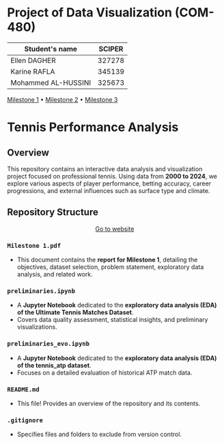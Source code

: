 # Project of Data Visualization (COM-480)

| Student's name | SCIPER |
| -------------- | ------ |
|Ellen DAGHER| 327278 |
|Karine RAFLA| 345139|
|Mohammed AL-HUSSINI| 325673|

[Milestone 1](#milestone-1) • [Milestone 2](#milestone-2) • [Milestone 3](#milestone-3)

# Tennis Performance Analysis

## Overview
This repository contains an interactive data analysis and visualization project focused on professional tennis. Using data from **2000 to 2024**, we explore various aspects of player performance, betting accuracy, career progressions, and external influences such as surface type and climate.

## Repository Structure




<p align="center">
     <a href="https://com-480-data-visualization.github.io/SmashData/">Go to website</a>
</p>


### `Milestone 1.pdf`
- This document contains the **report for Milestone 1**, detailing the objectives, dataset selection, problem statement, exploratory data analysis, and related work.

### `preliminaries.ipynb`
- A **Jupyter Notebook** dedicated to the **exploratory data analysis (EDA) of the Ultimate Tennis Matches Dataset**.
- Covers data quality assessment, statistical insights, and preliminary visualizations.

### `preliminaries_evo.ipynb`
- A **Jupyter Notebook** dedicated to the **exploratory data analysis (EDA) of the tennis_atp dataset**.
- Focuses on a detailed evaluation of historical ATP match data.

### `README.md`
- This file! Provides an overview of the repository and its contents.

###  `.gitignore`
- Specifies files and folders to exclude from version control.

